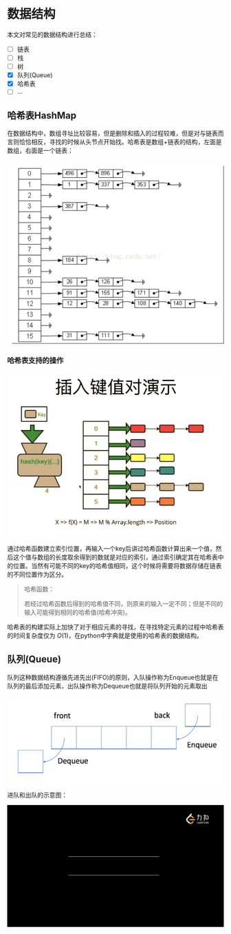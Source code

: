 # 数据结构

本文对常见的数据结构进行总结：

- [ ] 链表
- [ ] 栈
- [ ] 树
- [x] 队列(Queue)
- [x] 哈希表
- [ ] ...

## 哈希表HashMap

在数据结构中，数组寻址比较容易，但是删除和插入的过程较难，但是对与链表而言则恰恰相反，寻找的时候从头节点开始找。哈希表是数组+链表的结构，左面是数组，右面是一个链表：

![img](csdn%E5%93%88%E5%B8%8C%E8%A1%A8.png)

### 哈希表支持的操作

![image-20210325090856393](image-20210325090856393.png)



通过哈希函数建立索引位置，再输入一个key后讲过哈希函数计算出来一个值，然后这个值与数组的长度取余得到的数就是对应的索引，通过索引确定其在哈希表中的位置。当然有可能不同的key的哈希值相同，这个时候将需要将数据存储在链表的不同位置作为区分。



> 哈希函数：
>
> 若经过哈希函数后得到的哈希值不同，则原来的输入一定不同；但是不同的输入可能得到相同的哈希值(哈希冲突)。



哈希表的构建实际上加快了对于相应元素的寻找，在寻找特定元素的过程中哈希表的时间复杂度仅为 $O(1)$，在python中字典就是使用的哈希表的数据结构。



## 队列(Queue)

队列这种数据结构遵循先进先出(FIFO)的原则，入队操作称为Enqueue也就是在队列的最后添加元素，出队操作称为Dequeue也就是将队列开始的元素取出

![img](screen-shot-2018-05-03-at-151021.png)

进队和出队的示意图：

![img](44b3a817f0880f168de9574075b61bd204fdc77748d4e04448603d6956c6428a-%E5%87%BA%E5%85%A5%E9%98%9F.gif)



